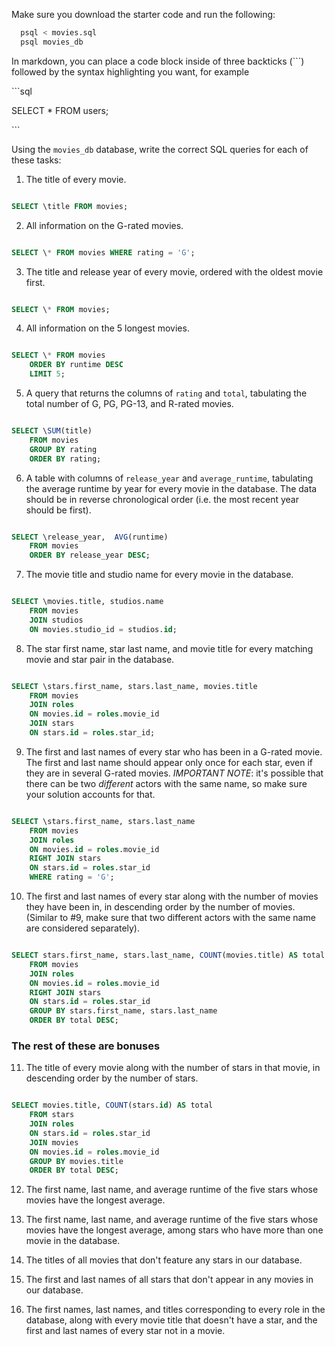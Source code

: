 Make sure you download the starter code and run the following:

```sh
  psql < movies.sql
  psql movies_db
```

In markdown, you can place a code block inside of three backticks (```) followed by the syntax highlighting you want, for example

\```sql

SELECT \* FROM users;

\```

Using the `movies_db` database, write the correct SQL queries for each of these tasks:

1.  The title of every movie.
```sql

SELECT \title FROM movies;

```
2.  All information on the G-rated movies.
```sql

SELECT \* FROM movies WHERE rating = 'G';

```
3.  The title and release year of every movie, ordered with the oldest movie first.
    
```sql

SELECT \* FROM movies;

```
4.  All information on the 5 longest movies.

```sql

SELECT \* FROM movies
    ORDER BY runtime DESC
    LIMIT 5;

```
5.  A query that returns the columns of `rating` and `total`, tabulating the
    total number of G, PG, PG-13, and R-rated movies.
```sql

SELECT \SUM(title) 
    FROM movies
    GROUP BY rating
    ORDER BY rating;

```
6.  A table with columns of `release_year` and `average_runtime`,
    tabulating the average runtime by year for every movie in the database. The data should be in reverse chronological order (i.e. the most recent year should be first).
```sql

SELECT \release_year,  AVG(runtime)
    FROM movies
    ORDER BY release_year DESC;

```
7.  The movie title and studio name for every movie in the
    database.
```sql

SELECT \movies.title, studios.name
    FROM movies
    JOIN studios
    ON movies.studio_id = studios.id;

```
8.  The star first name, star last name, and movie title for every
    matching movie and star pair in the database.
```sql

SELECT \stars.first_name, stars.last_name, movies.title
    FROM movies
    JOIN roles
    ON movies.id = roles.movie_id
    JOIN stars
    ON stars.id = roles.star_id;

```
9.  The first and last names of every star who has been in a G-rated movie. The first and last name should appear only once for each star, even if they are in several G-rated movies. *IMPORTANT NOTE*: it's possible that there can be two *different* actors with the same name, so make sure your solution accounts for that.
```sql

SELECT \stars.first_name, stars.last_name
    FROM movies
    JOIN roles
    ON movies.id = roles.movie_id
    RIGHT JOIN stars
    ON stars.id = roles.star_id
    WHERE rating = 'G';

```
10. The first and last names of every star along with the number
    of movies they have been in, in descending order by the number of movies. (Similar to #9, make sure
    that two different actors with the same name are considered separately).
```sql

SELECT stars.first_name, stars.last_name, COUNT(movies.title) AS total
    FROM movies
    JOIN roles
    ON movies.id = roles.movie_id
    RIGHT JOIN stars
    ON stars.id = roles.star_id
    GROUP BY stars.first_name, stars.last_name
    ORDER BY total DESC;

```
### The rest of these are bonuses

11. The title of every movie along with the number of stars in
    that movie, in descending order by the number of stars.
```sql

SELECT movies.title, COUNT(stars.id) AS total
    FROM stars
    JOIN roles
    ON stars.id = roles.star_id
    JOIN movies
    ON movies.id = roles.movie_id
    GROUP BY movies.title
    ORDER BY total DESC;
```
12. The first name, last name, and average runtime of the five
    stars whose movies have the longest average.

13. The first name, last name, and average runtime of the five
    stars whose movies have the longest average, among stars who have more than one movie in the database.

14. The titles of all movies that don't feature any stars in our
    database.

15. The first and last names of all stars that don't appear in any movies in our database.

16. The first names, last names, and titles corresponding to every
    role in the database, along with every movie title that doesn't have a star, and the first and last names of every star not in a movie.
